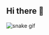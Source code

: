 ## Hi there 👋

![snake gif](https://github.com/nellimonix/nellimonix/blob/output/github-contribution-grid-snake.gif)

